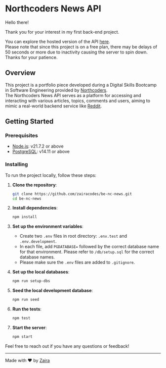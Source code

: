 # Northcoders News API

Hello there!

Thank you for your interest in my first back-end project.

You can explore the hosted version of the API [here](https://be-nc-news-6djf.onrender.com/api/).  
Please note that since this project is on a free plan, there may be delays of 50 seconds or more due to inactivity causing the server to spin down. Thanks for your patience.

## Overview

This project is a portfolio piece developed during a Digital Skills Bootcamp in Software Engineering provided by [Northcoders](https://northcoders.com/).  
The Northcoders News API serves as a platform for accessing and interacting with various articles, topics, comments and users, aiming to mimic a real-world backend service like [Reddit](https://www.reddit.com/).

## Getting Started

### Prerequisites

- [Node.js](https://nodejs.org/en/download/package-manager/): v21.7.2 or above
- [PostgreSQL](https://www.postgresql.org/download/): v14.11 or above

### Installing

To run the project locally, follow these steps:

1. **Clone the repository**:

   ```bash
   git clone https://github.com/zairacodes/be-nc-news.git
   cd be-nc-news
   ```

2. **Install dependencies**:

   ```bash
   npm install
   ```

3. **Set up the environment variables**:

   - Create two `.env` files in root directory: `.env.test` and `.env.development`.
   - In each file, add `PGDATABASE=` followed by the correct database name for that environment. Please refer to `/db/setup.sql` for the correct database names.
   - Please make sure the `.env` files are added to `.gitignore`.

4. **Set up the local databases**:

   ```bash
   npm run setup-dbs
   ```

5. **Seed the local development database**:

   ```bash
   npm run seed
   ```

6. **Run the tests**:

   ```bash
   npm test
   ```

7. **Start the server**:

   ```bash
   npm start
   ```

Feel free to reach out if you have any questions or feedback!

---

Made with ❤️ by [Zaira](https://www.linkedin.com/in/zaira-n/)
